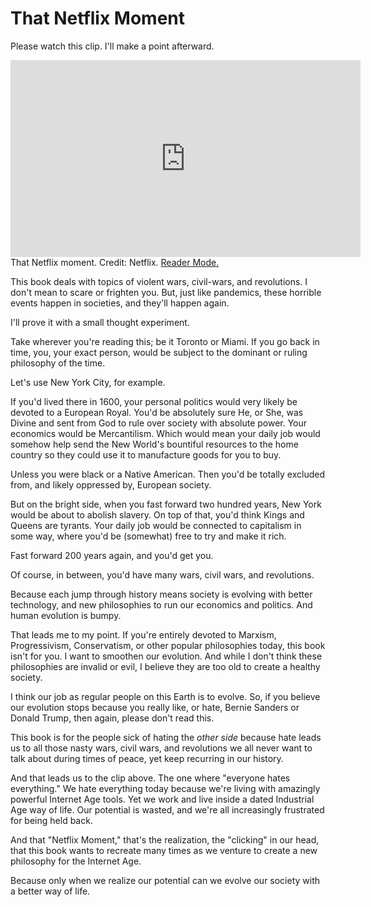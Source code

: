 # That Netflix Moment

Please watch this clip. I'll make a point afterward.

<div class="center">
<iframe width="560" height="315" src="https://www.youtube.com/embed/ZOiPQ8nqB1s?&start=22&end=65&rel=0" frameborder="0" allow="accelerometer; autoplay; encrypted-media; gyroscope; picture-in-picture" allowfullscreen></iframe></div><figcaption>That Netflix moment. Credit: Netflix. <a href="https://www.youtube.com/embed/ZOiPQ8nqB1s?&start=22&end=65&rel=0">Reader Mode.</a></figcaption>

This book deals with topics of violent wars, civil-wars, and revolutions. I don't mean to scare or frighten you. But, just like pandemics, these horrible events happen in societies, and they'll happen again.

I'll prove it with a small thought experiment.

Take wherever you're reading this; be it Toronto or Miami. If you go back in time, you, your exact person, would be subject to the dominant or ruling philosophy of the time.

Let's use New York City, for example.

If you'd lived there in 1600, your personal politics would very likely be devoted to a European Royal. You'd be absolutely sure He, or She, was Divine and sent from God to rule over society with absolute power. Your economics would be Mercantilism. Which would mean your daily job would somehow help send the New World's bountiful resources to the home country so they could use it to manufacture goods for you to buy.

Unless you were black or a Native American. Then you'd be totally excluded from, and likely oppressed by, European society.

But on the bright side, when you fast forward two hundred years, New York would be about to abolish slavery. On top of that, you'd think Kings and Queens are tyrants. Your daily job would be connected to capitalism in some way, where you'd be (somewhat) free to try and make it rich.

Fast forward 200 years again, and you'd get you.

Of course, in between, you'd have many wars, civil wars, and revolutions.

Because each jump through history means society is evolving with better technology, and new philosophies to run our economics and politics. And human evolution is bumpy.

That leads me to my point. If you're entirely devoted to Marxism, Progressivism, Conservatism, or other popular philosophies today, this book isn't for you. I want to smoothen our evolution. And while I don't think these philosophies are invalid or evil, I believe they are too old to create a healthy society.

I think our job as regular people on this Earth is to evolve. So, if you believe our evolution stops because you really like, or hate, Bernie Sanders or Donald Trump, then again, please don't read this.

This book is for the people sick of hating the _other side_ because hate leads us to all those nasty wars, civil wars, and revolutions we all never want to talk about during times of peace, yet keep recurring in our history.

And that leads us to the clip above. The one where "everyone hates everything." We hate everything today because we're living with amazingly powerful Internet Age tools. Yet we work and live inside a dated Industrial Age way of life. Our potential is wasted, and we're all increasingly frustrated for being held back.

And that "Netflix Moment," that's the realization, the "clicking" in our head, that this book wants to recreate many times as we venture to create a new philosophy for the Internet Age.

Because only when we realize our potential can we evolve our society with a better way of life.